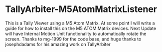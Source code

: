 # TallyArbiter-M5AtomMatrixListener
This is a Tally Viewer using a M5 Atom Matrix.
At some point I will write a guide for how to install this on the M5 ATOM Matrix devices.
Next Update will have Internal Motion Unit functionality to automatically rotate the screen.
Thanks to mg-1999 for the code base, and huge thanks to josephdadams for his amazing work on TallyArbiter

